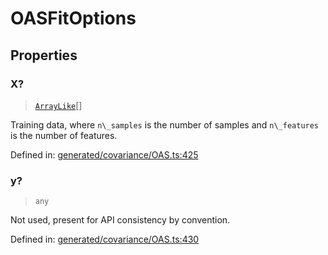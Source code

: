 # OASFitOptions

## Properties

### X?

> [`ArrayLike`](../types/ArrayLike.md)[]

Training data, where `n\_samples` is the number of samples and `n\_features` is the number of features.

Defined in:  [generated/covariance/OAS.ts:425](https://github.com/transitive-bullshit/scikit-learn-ts/blob/122b3c0/packages/sklearn/src/generated/covariance/OAS.ts#L425)

### y?

> `any`

Not used, present for API consistency by convention.

Defined in:  [generated/covariance/OAS.ts:430](https://github.com/transitive-bullshit/scikit-learn-ts/blob/122b3c0/packages/sklearn/src/generated/covariance/OAS.ts#L430)
